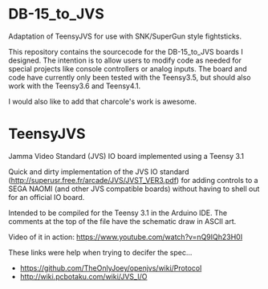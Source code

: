 # DB-15_to_JVS
Adaptation of TeensyJVS for use with SNK/SuperGun style fightsticks.

This repository contains the sourcecode for the DB-15_to_JVS boards I designed.  The intention is to allow users to modify code as needed for special projects like console controllers or analog inputs.  The board and code have currently only been tested with the Teensy3.5, but should also work with the Teensy3.6 and Teensy4.1.

I would also like to add that charcole's work is awesome.

# TeensyJVS
Jamma Video Standard (JVS) IO board implemented using a Teensy 3.1

Quick and dirty implementation of the JVS IO standard (http://superusr.free.fr/arcade/JVS/JVST_VER3.pdf) for adding controls to a SEGA NAOMI (and other JVS compatible boards) without having to shell out for an official IO board.

Intended to be compiled for the Teensy 3.1 in the Arduino IDE. The comments at the top of the file have the schematic draw in ASCII art.

Video of it in action: https://www.youtube.com/watch?v=nQ9IQh23H0I

These links were help when trying to decifer the spec...
- https://github.com/TheOnlyJoey/openjvs/wiki/Protocol
- http://wiki.pcbotaku.com/wiki/JVS_I/O

